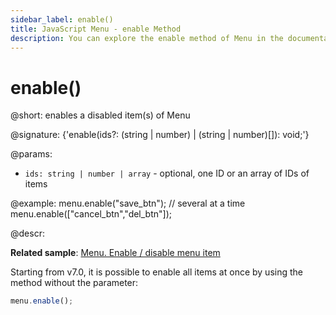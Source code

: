 ```yaml
---
sidebar_label: enable()
title: JavaScript Menu - enable Method 
description: You can explore the enable method of Menu in the documentation of the DHTMLX JavaScript UI library. Browse developer guides and API reference, try out code examples and live demos, and download a free 30-day evaluation version of DHTMLX Suite.
---
```


# enable()

@short: enables a disabled item(s) of Menu

@signature: {'enable(ids?: (string | number) | (string | number)[]): void;'}

@params:
- `ids: string | number | array` - optional, one ID or an array of IDs of items

@example:
menu.enable("save_btn");
// several at a time
menu.enable(["cancel_btn","del_btn"]);

@descr:

**Related sample**: [Menu. Enable / disable menu item](https://snippet.dhtmlx.com/zuoam7r7)

Starting from v7.0, it is possible to enable all items at once by using the method without the parameter:

```javascript
menu.enable();
```
